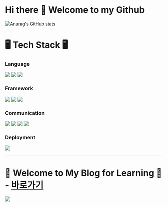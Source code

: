 # Hi there 👋 Welcome to my Github
<!---
kangdy25/kangdy25 is a ✨ special ✨ repository because its `README.md` (this file) appears on your GitHub profile.
You can click the Preview link to take a look at your changes.
--->

[![Anurag's GitHub stats](https://github-readme-stats.vercel.app/api?username=kangdy25&theme=tokyonight)](https://github.com/anuraghazra/github-readme-stats)
# 🖥️ Tech Stack 🖥️
### Language
<span><img src = "https://img.shields.io/badge/html5-%23E34F26.svg?style=for-the-badge&logo=html5&logoColor=white"> </span> 
<span><img src = "https://img.shields.io/badge/css3-%231572B6.svg?style=for-the-badge&logo=css3&logoColor=white"> </span> 
<span><img src = "https://img.shields.io/badge/javascript-%23323330.svg?style=for-the-badge&logo=javascript&logoColor=%23F7DF1E"> </span> 
### Framework
<span><img src = "https://img.shields.io/badge/SASS-hotpink.svg?style=for-the-badge&logo=SASS&logoColor=white"> </span> 
<span><img src = "https://img.shields.io/badge/node.js-6DA55F?style=for-the-badge&logo=node.js&logoColor=white"> </span> 
<span><img src = "https://img.shields.io/badge/react-%2320232a.svg?style=for-the-badge&logo=react&logoColor=%2361DAFB"> </span> 

### Communication
<span><img src = "https://img.shields.io/badge/git-%23F05033.svg?style=for-the-badge&logo=git&logoColor=white"> </span> 
<span><img src = "https://img.shields.io/badge/Notion-%23000000.svg?style=for-the-badge&logo=notion&logoColor=white"> </span>
<span><img src = "https://img.shields.io/badge/figma-%23F24E1E.svg?style=for-the-badge&logo=figma&logoColor=white"> </span>
<span><img src = "https://img.shields.io/badge/markdown-%23000000.svg?style=for-the-badge&logo=markdown&logoColor=white"> </span>


### Deployment
<span><img src = "https://img.shields.io/badge/netlify-%23000000.svg?style=for-the-badge&logo=netlify&logoColor=#00C7B7"> </span>  

* * *
# 📜 Welcome to My Blog for Learning 📜 - [바로가기](https://kangdy25.tistory.com/)
<img src="https://user-images.githubusercontent.com/58673491/234028476-18a7e0d5-58b3-404c-b95a-584ee3d4b042.png"/>


